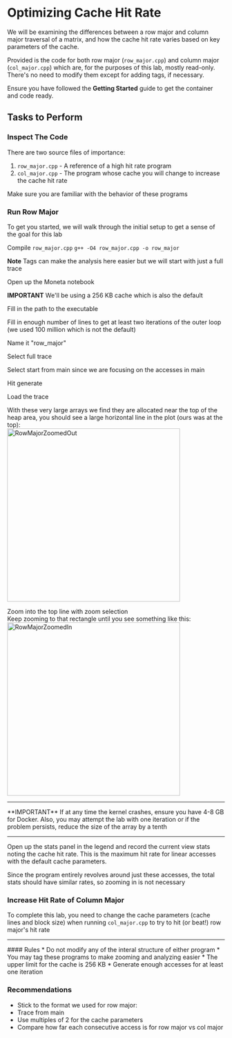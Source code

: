 # Optimizing Cache Hit Rate

We will be examining the differences between a row major and column major traversal of a matrix,
and how the cache hit rate varies based on key parameters of the cache.

Provided is the code for both row major (`row_major.cpp`) and column major (`col_major.cpp`)
which are, for the purposes of this lab, mostly read-only. There's no need to modify them except for
adding tags, if necessary.

Ensure you have followed the **Getting Started** guide to get the container and code ready.

## Tasks to Perform

### Inspect The Code

There are two source files of importance:
1. `row_major.cpp` - A reference of a high hit rate program
2. `col_major.cpp` - The program whose cache you will change to increase the cache hit rate

Make sure you are familiar with the behavior of these programs

### Run Row Major

To get you started, we will walk through the initial setup to get a sense of the goal for this lab


Compile `row_major.cpp`
`g++ -O4 row_major.cpp -o row_major`

**Note** Tags can make the analysis here easier but we will start with just a full trace

Open up the Moneta notebook

**IMPORTANT** We'll be using a 256 KB cache which is also the default

Fill in the path to the executable  

Fill in enough number of lines to get at least two iterations of the outer loop (we used 100 million which is not the default)  

Name it "row_major"  

Select full trace  

Select start from main since we are focusing on the accesses in main  

Hit generate  

Load the trace  

With these very large arrays we find they are allocated near the top of the heap area, you should see a large horizontal line in the plot (ours was at the top):  
<img src="../../assets/InitialRowMajor.png" alt="RowMajorZoomedOut" width="400px">  

Zoom into the top line with zoom selection  
Keep zooming to that rectangle until you see something like this:  
<img src="../../assets/RowMajor.png" alt="RowMajorZoomedIn" width="400px">  
<hr>
**IMPORTANT** If at any time the kernel crashes, ensure you have 4-8 GB for Docker. Also, you may attempt the lab with one iteration or if the problem persists, reduce the size of the array by a tenth  
<hr>

Open up the stats panel in the legend and record the current view stats noting the cache hit rate. This is the maximum hit rate for linear accesses with the default cache parameters.  

Since the program entirely revolves around just these accesses, the total stats should have similar rates, so zooming in is not necessary

### Increase Hit Rate of Column Major

To complete this lab, you need to change the cache parameters (cache lines and block size) when running `col_major.cpp` to try to hit (or beat!) row major's hit rate

<hr>
#### Rules
* Do not modify any of the interal structure of either program
* You may tag these programs to make zooming and analyzing easier
* The upper limit for the cache is 256 KB
* Generate enough accesses for at least one iteration

### Recommendations
* Stick to the format we used for row major:
* Trace from main
* Use multiples of 2 for the cache parameters
* Compare how far each consecutive access is for row major vs col major


